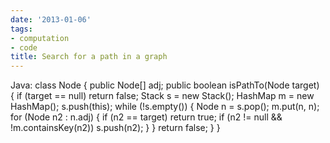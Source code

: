 ```yaml
---
date: '2013-01-06'
tags:
- computation
- code
title: Search for a path in a graph
---
```


Java: class Node { public Node[] adj; public boolean isPathTo(Node target) { if (target == null) return false; Stack s = new Stack(); HashMap m = new HashMap(); s.push(this); while (!s.empty()) { Node n = s.pop(); m.put(n, n); for (Node n2 : n.adj) { if (n2 == target) return true; if (n2 != null && !m.containsKey(n2)) s.push(n2); } } return false; } }

